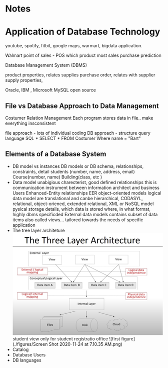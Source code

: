 # Notes

# Application of Database Technology

youtube, spotify, fitbit, google maps, warmart, bigdata application.

Walmart
point of sales - POS
which product most sales
purchase prediction

Database Management System (DBMS)

product properties, relates supplies
purchase order, relates with supplier
supply properties,

Oracle, IBM , Microsoft
MySQL open source

## File vs Database Approach to Data Management

Costumer Relation Management
Each program stores data in file.. make everything insconsistent

file approach  -  lots of individual coding
DB approach - structure query language SQL
      * SELECT * FROM Costumer Where name = "Bart"

## Elements of a Database System
* DB model vs instances
  DB models or DB schema, relationships, constraints, detail
  students (number, name, address, email)
  Course(number, name)
  Building(class, etc )
* Data model
  unabigious charecterist, good defined relationships
  this is communication instrument between information architect and business Users
  Enhanced-Entity relationships EER
  object-oriented models
  logical data model are translational and canbe hierarchical, CODASYL, relational, object-oriened, extended relational, XML or NoSQL model
  pysical storage details, which data is stored where, in what format, highly dbms specificded
  External data models contains subset of data items also called views... tailored towards the needs of specific application
* The tree layer architeture
  ![first figure](./figures/threelayerarchitecture.png)
  student view only for student registratio office
  ![first figure](./figures/Screen Shot 2020-11-24 at 7.10.35 AM.png)
* Catalog
* Database Users
* DB languages
